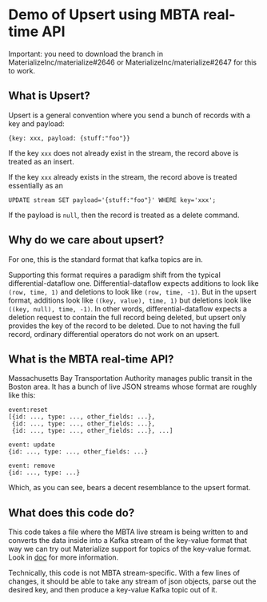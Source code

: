# Demo of Upsert using MBTA real-time API

Important: you need to download the branch in MaterializeInc/materialize#2646 or MaterializeInc/materialize#2647 for this to work.

## What is Upsert?

Upsert is a general convention where you send a bunch of records with a key and payload:  

```
{key: xxx, payload: {stuff:"foo"}}
```
If the key `xxx` does not already exist in the stream, the record above is treated as an insert.

If the key `xxx` already exists in the stream, the record above is treated essentially as an
```
UPDATE stream SET payload='{stuff:"foo"}' WHERE key='xxx';
```

If the payload is `null`, then the record is treated as a delete command.

## Why do we care about upsert?

For one, this is the standard format that kafka topics are in.

Supporting this format requires a paradigm shift from the typical differential-dataflow one.
Differential-dataflow expects additions to look like `(row, time, 1)` and deletions to look like `(row, time, -1)`. But in the upsert format, additions look like `((key, value), time, 1)` but deletions look like `((key, null), time, -1)`. In other words, differential-dataflow expects a deletion request to contain the full record being deleted, but upsert only provides the key of the record to be deleted. Due to not having the full record, ordinary differential operators do not work on an upsert.

## What is the MBTA real-time API?

Massachusetts Bay Transportation Authority manages public transit in the Boston area. It has a bunch of live JSON streams whose format are roughly like this:

```
event:reset
[{id: ..., type: ..., other_fields: ...},
 {id: ..., type: ..., other_fields: ...},
 {id: ..., type: ..., other_fields: ...}, ...]

event: update
{id: ..., type: ..., other_fields: ...}

event: remove
{id: ..., type: ...}
```
Which, as you can see, bears a decent resemblance to the upsert format.

## What does this code do?

This code takes a file where the MBTA live stream is being written to and converts the data inside into a Kafka stream of the key-value format that way we can try out Materialize support for topics of the key-value format. Look in [doc](/doc) for more information.

Technically, this code is not MBTA stream-specific. With a few lines of changes, it should be able to take any stream of json objects, parse out the desired key, and then produce a key-value Kafka topic out of it. 
